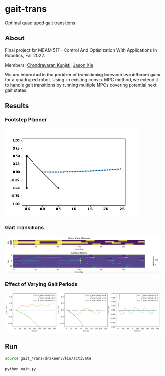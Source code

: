 # gait-trans
Optimal quadruped gait transitions

## About

Final project for MEAM 517 - Control And Optimization With Applications In Robotics, Fall 2022.

Members: [Chandravaran Kunjeti](https://github.com/chandravaran), [Jason Xie](https://github.com/JChunX)

We are interested in the problem of transitioning between two different gaits for a quadruped robot. Using an existing convex MPC method, we extend it to handle gait transitions by running multiple MPCs covering potential next gait states.

## Results

### Footstep Planner

![planner](media/movie.gif)

### Gait Transitions

![gait_trans](media/gait_trans_opt_fsm.png)

### Effect of Varying Gait Periods

![gait_period](media/gait_period_compare.png)

## Run

```bash
source gait_trans/drakeenv/bin/activate

python main.py
```